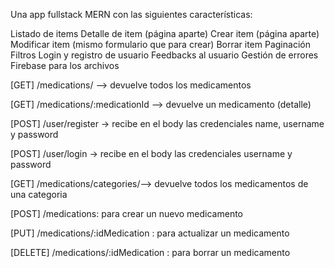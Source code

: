 Una app fullstack MERN con las siguientes características:

Listado de items
Detalle de item (página aparte)
Crear item (página aparte)
Modificar item (mismo formulario que para crear)
Borrar item
Paginación
Filtros
Login y registro de usuario
Feedbacks al usuario
Gestión de errores
Firebase para los archivos


[GET] /medications/ --> devuelve todos los medicamentos

[GET] /medications/:medicationId --> devuelve un medicamento (detalle)


[POST] /user/register -> recibe en el body las credenciales name, username y password

[POST] /user/login -> recibe en el body las credenciales username y password


[GET] /medications/categories/--> devuelve todos los medicamentos de una categoria

[POST] /medications: para crear un nuevo medicamento

[PUT] /medications/:idMedication : para actualizar un medicamento

[DELETE] /medications/:idMedication : para borrar un medicamento

